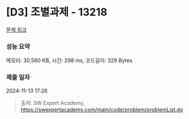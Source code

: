 # [D3] 조별과제 - 13218 

[문제 링크](https://swexpertacademy.com/main/code/problem/problemDetail.do?contestProbId=AXzjvCCq-PwDFASs) 

### 성능 요약

메모리: 30,560 KB, 시간: 298 ms, 코드길이: 329 Bytes

### 제출 일자

2024-11-13 17:26



> 출처: SW Expert Academy, https://swexpertacademy.com/main/code/problem/problemList.do